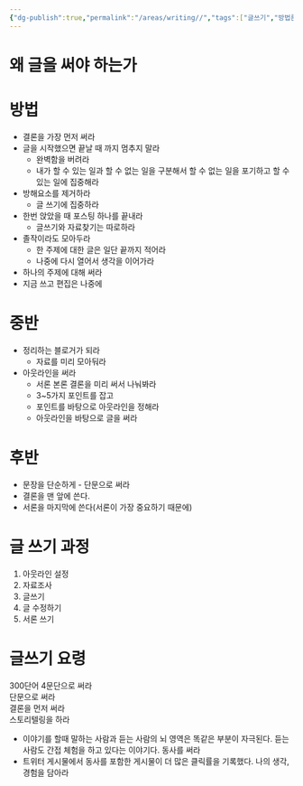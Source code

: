 ```yaml
---
{"dg-publish":true,"permalink":"/areas/writing//","tags":["글쓰기","방법론"],"noteIcon":"","created":"2023-12-20T12:21:24.263+09:00"}
---
```



# 왜 글을 써야 하는가


# 방법
- 결론을 가장 먼저 써라
- 글을 시작했으면 끝날 때 까지 멈추지 말라
    - 완벽함을 버려라
    - 내가 할 수 있는 일과 할 수 없는 일을 구분해서 할 수 없는 일을 포기하고 할 수 있는 일에 집중해라
- 방해요소를 제거하라
    - 글 쓰기에 집중하라
- 한번 앉았을 때 포스팅 하나를 끝내라
    - 글쓰기와 자료찾기는 따로하라
- 졸작이라도 모아두라
    - 한 주제에 대한 글은 일단 끝까지 적어라
    - 나중에 다시 열어서 생각을 이어가라
- 하나의 주제에 대해 써라
- 지금 쓰고 편집은 나중에

# 중반
- 정리하는 블로거가 되라
    - 자료를 미리 모아둬라
- 아웃라인을 써라
    - 서론 본론 결론을 미리 써서 나눠봐라
    - 3~5가지 포인트를 잡고
    - 포인트를 바탕으로 아웃라인을 정해라
    - 아웃라인을 바탕으로 글을 써라

# 후반
- 문장을 단순하게 - 단문으로 써라
- 결론을 맨 앞에 쓴다.
- 서론을 마지막에 쓴다(서론이 가장 중요하기 때문에)

# 글 쓰기 과정
1. 아웃라인 설정
2. 자료조사
3. 글쓰기
4. 글 수정하기
5. 서론 쓰기

# 글쓰기 요령
300단어 4문단으로 써라  
단문으로 써라  
결론을 먼저 써라  
스토리텔링을 하라  
- 이야기를 할때 말하는 사람과 듣는 사람의 뇌 영역은 똑같은 부분이 자극된다. 듣는 사람도 간접 체험을 하고 있다는 이야기다.
동사를 써라
- 트위터 게시물에서 동사를 포함한 게시물이 더 많은 클릭률을 기록했다.
나의 생각, 경험을 담아라
